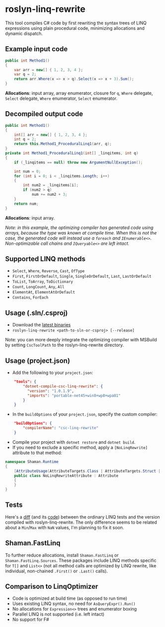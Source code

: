 # roslyn-linq-rewrite
This tool compiles C# code by first rewriting the syntax trees of LINQ expressions using plain procedural code, minimizing allocations and dynamic dispatch.

## Example input code
```csharp
public int Method1()
{
    var arr = new[] { 1, 2, 3, 4 };
    var q = 2;
    return arr.Where(x => x > q).Select(x => x + 3).Sum();
}
```
**Allocations**: input array, array enumerator, closure for `q`, `Where` delegate, `Select` delegate, `Where` enumerator, `Select` enumerator. 
## Decompiled output code
```csharp
public int Method1()
{
    int[] arr = new[] { 1, 2, 3, 4 };
    int q = 2;
    return this.Method1_ProceduralLinq1(arr, q);
}
private int Method1_ProceduralLinq1(int[] _linqitems, int q)
{
    if (_linqitems == null) throw new ArgumentNullException();

    int num = 0;
    for (int i = 0; i < _linqitems.Length; i++)
    {
        int num2 = _linqitems[i]; 
        if (num2 > q)
            num += num2 + 3;
    }
    return num;
}
```
**Allocations**: input array.

*Note: in this example, the optimizing compiler has generated code using arrays, because the type was known at compile time. When this is not the case, the generated code will instead use a `foreach` and `IEnumerable<>`.*
*Non-optimizable call chains and `IQueryable<>` are left intact.*
## Supported LINQ methods
* `Select`, `Where`, `Reverse`, `Cast`, `OfType`
* `First`, `FirstOrDefault`, `Single`, `SingleOrDefault`, `Last`, `LastOrDefault`
* `ToList`, `ToArray`, `ToDictionary`
* `Count`, `LongCount`, `Any`, `All`
* `ElementAt`, `ElementAtOrDefault`
* `Contains`, `ForEach`

## Usage (.sln/.csproj)
* Download the [latest binaries](https://github.com/antiufo/roslyn-linq-rewrite/releases)
* `roslyn-linq-rewrite <path-to-sln-or-csproj> [--release]`

Note: you can more deeply integrate the optimizing compiler with MSBuild by setting `CscToolPath` to the roslyn-linq-rewrite directory.

## Usage (project.json)
* Add the following to your `project.json`:
```json
    "tools": {
        "dotnet-compile-csc-linq-rewrite": {
          "version": "1.0.1.9",
          "imports": "portable-net45+win8+wp8+wpa81"
        }
    }
```
* In the `buildOptions` of your `project.json`, specify the custom compiler:
```json
    "buildOptions": {
        "compilerName": "csc-linq-rewrite"
    }
```
* Compile your project with `dotnet restore` and `dotnet build`.
* If you need to exclude a specific method, apply a `[NoLinqRewrite]` attribute to that method:
```csharp
namespace Shaman.Runtime
{
    [AttributeUsage(AttributeTargets.Class | AttributeTargets.Struct | AttributeTargets.Method)]
    public class NoLinqRewriteAttribute : Attribute
    {
    }
}
```

## Tests
Here's a [diff](https://github.com/antiufo/linqtests/blob/master/tests/Shaman.Roslyn.LinqRewrite.Tests/Results_diff.diff) (and its [code](https://github.com/antiufo/linqtests/blob/master/tests/Shaman.Roslyn.LinqRewrite.Tests/)) between the ordinary LINQ tests and the version compiled with roslyn-linq-rewrite. The only difference seems to be related about a `Min`/`Max` with `NaN` values, I'm planning to fix it soon.

## Shaman.FastLinq
To further reduce allocations, install `Shaman.FastLinq` or `Shaman.FastLinq.Sources`. These packages include LINQ methods specific for `T[]` and `List<>` (not all method calls are optimized by LINQ rewrite, like individual, non-chained `.First()` or `.Last()` calls).

## Comparison to LinqOptimizer
* Code is optimized at build time (as opposed to run time)
* Uses existing LINQ syntax, no need for `AsQueryExpr().Run()`
* No allocations for `Expression<>` trees and enumerator boxing
* Parallel LINQ is not supported (i.e. left intact)
* No support for F#

